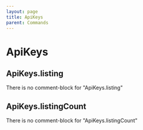 ```yaml
---
layout: page
title: ApiKeys
parent: Commands
---
```


# ApiKeys

## ApiKeys.listing

There is no comment-block for "ApiKeys.listing"

## ApiKeys.listingCount

There is no comment-block for "ApiKeys.listingCount"